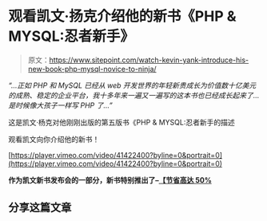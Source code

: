 # 观看凯文·扬克介绍他的新书《PHP & MYSQL:忍者新手》

> 原文：<https://www.sitepoint.com/watch-kevin-yank-introduce-his-new-book-php-mysql-novice-to-ninja/>

*“…正如 PHP 和 MySQL 已经从 web 开发世界的年轻新贵成长为价值数十亿美元的成熟、稳定的企业平台，我十多年来一遍又一遍写的这本书也已经成长起来了…是时候像大孩子一样写 PHP 了…”*

这是凯文·杨克对他刚刚出版的第五版书《PHP & MYSQL:忍者新手的描述

观看凯文向你介绍他的新书！

[https://player.vimeo.com/video/41422400?byline=0&portrait=0](https://player.vimeo.com/video/41422400?byline=0&portrait=0)

**作为凯文新书发布会的一部分，新书特别推出了–[【节省高达 50%](https://www.sitepoint.com/blog/)**

## 分享这篇文章